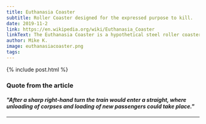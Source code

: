 ```yaml
---
title: Euthanasia Coaster
subtitle: Roller Coaster designed for the expressed purpose to kill.
date: 2019-11-2
link: https://en.wikipedia.org/wiki/Euthanasia_Coaster
linkText: The Euthanasia Coaster is a hypothetical steel roller coaster designed to kill its passengers.[1] In 2010, it was designed and made into a scale model by Lithuanian artist Julijonas Urbonas, a PhD candidate at the Royal College of Art in London. Urbonas, who has worked at an amusement park, stated that the goal of his concept roller coaster is to take lives "with elegance and euphoria".
author: Mike K.
image: euthanasiacoaster.png
tags:
---
```


{% include post.html %}

### Quote from the article

#### _"After a sharp right-hand turn the train would enter a straight, where unloading of corpses and loading of new passengers could take place."_

---
